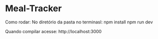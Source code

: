 # Meal-Tracker

Como rodar:
No diretório da pasta no terminasl:
npm install
npm run dev

Quando compilar acesse: http://localhost:3000
